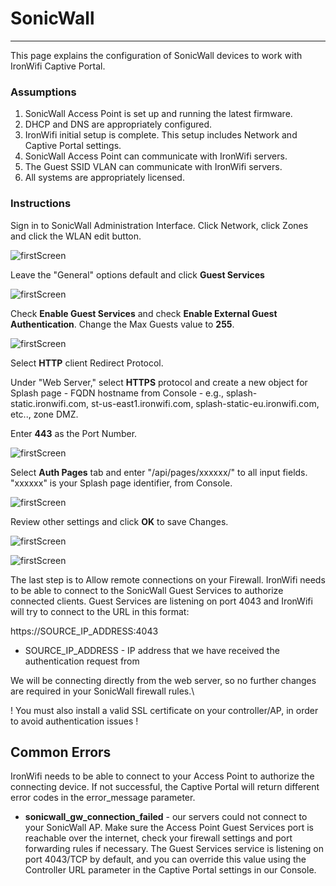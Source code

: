 # **SonicWall**

---

This page explains the configuration of SonicWall devices to work with IronWifi Captive Portal.

### Assumptions

1. SonicWall Access Point is set up and running the latest firmware.
2. DHCP and DNS are appropriately configured.
3. IronWifi initial setup is complete. This setup includes Network and Captive Portal settings.
4. SonicWall Access Point can communicate with IronWifi servers.
5. The Guest SSID VLAN can communicate with IronWifi servers.
6. All systems are appropriately licensed.

### Instructions

Sign in to SonicWall Administration Interface. Click Network, click Zones and click the WLAN edit button.

![firstScreen](https://raw.githubusercontent.com/IronWifi/docs/master/configuration-guides/sonic_wall/sonicwall1.png)

Leave the "General" options default and click **Guest Services**

![firstScreen](https://raw.githubusercontent.com/IronWifi/docs/master/configuration-guides/sonic_wall/sonicwall2.png)

Check **Enable Guest Services** and check **Enable External Guest Authentication**. Change the Max Guests value to **255**.

![firstScreen](https://raw.githubusercontent.com/IronWifi/docs/master/configuration-guides/sonic_wall/sonicwall3.png)

Select **HTTP** client Redirect Protocol.

Under "Web Server," select **HTTPS** protocol and create a new object for Splash page - FQDN hostname from Console - e.g., splash-static.ironwifi.com, st-us-east1.ironwifi.com, splash-static-eu.ironwifi.com, etc.., zone DMZ.

Enter **443** as the Port Number.

![firstScreen](https://raw.githubusercontent.com/IronWifi/docs/master/configuration-guides/sonic_wall/sonicwall4.png)

Select **Auth Pages** tab and enter "/api/pages/xxxxxx/" to all input fields. "xxxxxx" is your Splash page identifier, from Console.

![firstScreen](https://raw.githubusercontent.com/IronWifi/docs/master/configuration-guides/sonic_wall/sonicwall5.png)

Review other settings and click **OK** to save Changes.

![firstScreen](https://raw.githubusercontent.com/IronWifi/docs/master/configuration-guides/sonic_wall/sonicwall6.png)

![firstScreen](https://raw.githubusercontent.com/IronWifi/docs/master/configuration-guides/sonic_wall/sonicwall7.png)

The last step is to Allow remote connections on your Firewall. IronWifi needs to be able to connect to the SonicWall Guest Services to authorize connected clients. Guest Services are listening on port 4043 and IronWifi will try to connect to the URL in this format:

https://SOURCE_IP_ADDRESS:4043

* SOURCE_IP_ADDRESS - IP address that we have received the authentication request from

We will be connecting directly from the web server, so no further changes are required in your SonicWall firewall rules.\

 ! You must also install a valid SSL certificate on your controller/AP, in order to avoid authentication issues !

## Common Errors

IronWifi needs to be able to connect to your Access Point to authorize the connecting device. If not successful, the Captive Portal will return different error codes in the error_message parameter.

- **sonicwall_gw_connection_failed** - our servers could not connect to your SonicWall AP. Make sure the Access Point Guest Services port is reachable over the internet, check your firewall settings and port forwarding rules if necessary. The Guest Services service is listening on port 4043/TCP by default, and you can override this value using the Controller URL parameter in the Captive Portal settings in our Console.
